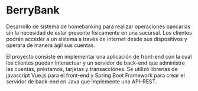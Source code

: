 # BerryBank
Desarrollo de sistema de homebanking para realizar operaciones bancarias sin la necesidad de estar presente físicamente en una sucursal. Los clientes podrán acceder a un sistema a través de internet desde sus dispositivos y operara de manera ágil sus cuentas.

El proyecto consiste en implementar una aplicación de front-end con la cual los clientes puedan interactuar y un servidor de back-end que administre las cuentas, préstamos, tarjetas y transacciones.
Se utilizó librerias de javascript Vue.js para el front-end y Spring Boot Framework para crear el servidor de back-end en Java que implemente una API-REST.